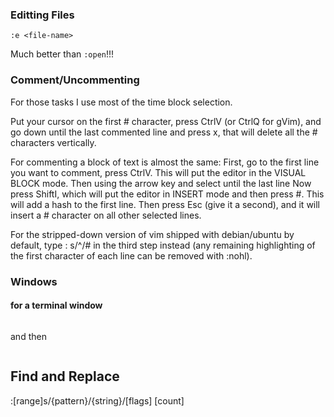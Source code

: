 ### Editting Files
```
:e <file-name>
```
Much better than `:open`!!!


### Comment/Uncommenting
For those tasks I use most of the time block selection.

Put your cursor on the first # character, press CtrlV (or CtrlQ for gVim), and go down until the last commented line and press x, that will delete all the # characters vertically.

For commenting a block of text is almost the same:
	First, go to the first line you want to comment, press CtrlV. This will put the editor in the VISUAL BLOCK mode.
	Then using the arrow key and select until the last line
	Now press ShiftI, which will put the editor in INSERT mode and then press #. This will add a hash to the first line.
	Then press Esc (give it a second), and it will insert a # character on all other selected lines.

For the stripped-down version of vim shipped with debian/ubuntu by default, type : s/^/# in the third step instead (any remaining highlighting of the first character of each line can be removed with :nohl).

### Windows

#### for a terminal window
```:term
```
and then
```. ~/.bash_profile
```


## Find and Replace
:[range]s/{pattern}/{string}/[flags] [count]
```:%s/old/new/g
```
